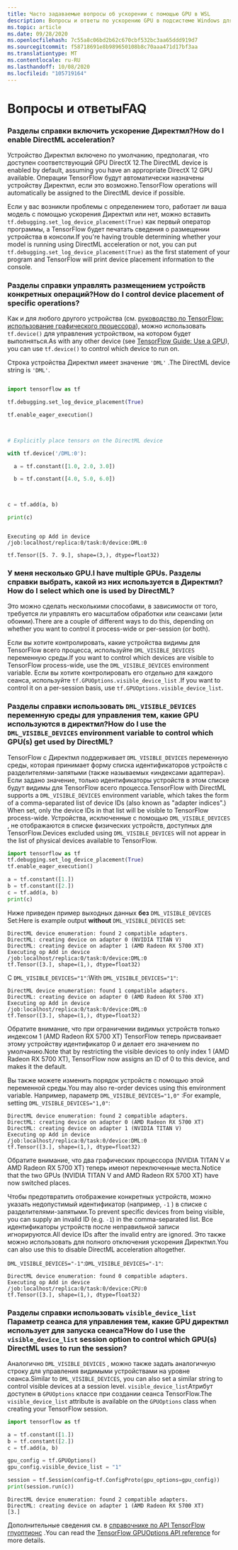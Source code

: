 ```yaml
---
title: Часто задаваемые вопросы об ускорении с помощью GPU в WSL
description: Вопросы и ответы по ускорению GPU в подсистеме Windows для Linux
ms.topic: article
ms.date: 09/28/2020
ms.openlocfilehash: 7c55a8c06bd2b62c670cbf532bc3aa65ddd919d7
ms.sourcegitcommit: f58718691e8b989650108b8c70aaa471d17bf3aa
ms.translationtype: MT
ms.contentlocale: ru-RU
ms.lasthandoff: 10/08/2020
ms.locfileid: "105719164"
---
```

# <a name="faq"></a><span data-ttu-id="988e4-103">Вопросы и ответы</span><span class="sxs-lookup"><span data-stu-id="988e4-103">FAQ</span></span>

### <a name="how-do-i-enable-directml-acceleration"></a><span data-ttu-id="988e4-104">Разделы справки включить ускорение Директмл?</span><span class="sxs-lookup"><span data-stu-id="988e4-104">How do I enable DirectML acceleration?</span></span> 

 
<span data-ttu-id="988e4-105">Устройство Директмл включено по умолчанию, предполагая, что доступен соответствующий GPU DirectX 12.</span><span class="sxs-lookup"><span data-stu-id="988e4-105">The DirectML device is enabled by default, assuming you have an appropriate DirectX 12 GPU available.</span></span> <span data-ttu-id="988e4-106">Операции TensorFlow будут автоматически назначены устройству Директмл, если это возможно.</span><span class="sxs-lookup"><span data-stu-id="988e4-106">TensorFlow operations will automatically be assigned to the DirectML device if possible.</span></span> 

<span data-ttu-id="988e4-107">Если у вас возникли проблемы с определением того, работает ли ваша модель с помощью ускорения Директмл или нет, можно вставить `tf.debugging.set_log_device_placement(True)` как первый оператор программы, а TensorFlow будет печатать сведения о размещении устройства в консоли.</span><span class="sxs-lookup"><span data-stu-id="988e4-107">If you're having trouble determining whether your model is running using DirectML acceleration or not, you can put `tf.debugging.set_log_device_placement(True)` as the first statement of your program and TensorFlow will print device placement information to the console.</span></span>

### <a name="how-do-i-control-device-placement-of-specific-operations"></a><span data-ttu-id="988e4-108">Разделы справки управлять размещением устройств конкретных операций?</span><span class="sxs-lookup"><span data-stu-id="988e4-108">How do I control device placement of specific operations?</span></span> 
 

<span data-ttu-id="988e4-109">Как и для любого другого устройства (см. [руководство по TensorFlow: использование графического процессора](https://www.tensorflow.org/guide/gpu)), можно использовать `tf.device()` для управления устройством, на котором будет выполняться.</span><span class="sxs-lookup"><span data-stu-id="988e4-109">As with any other device (see [TensorFlow Guide: Use a GPU](https://www.tensorflow.org/guide/gpu)), you can use `tf.device()` to control which device to run on.</span></span> 
 

<span data-ttu-id="988e4-110">Строка устройства Директмл имеет значение `'DML'` .</span><span class="sxs-lookup"><span data-stu-id="988e4-110">The DirectML device string is `'DML'`.</span></span> 


```python 

import tensorflow as tf 

tf.debugging.set_log_device_placement(True) 

tf.enable_eager_execution() 

 

# Explicitly place tensors on the DirectML device 

with tf.device('/DML:0'): 

  a = tf.constant([1.0, 2.0, 3.0]) 

  b = tf.constant([4.0, 5.0, 6.0]) 

 

c = tf.add(a, b) 

print(c) 

``` 


``` 

Executing op Add in device /job:localhost/replica:0/task:0/device:DML:0 

tf.Tensor([5. 7. 9.], shape=(3,), dtype=float32) 

```

### <a name="i-have-multiple-gpus-how-do-i-select-which-one-is-used-by-directml"></a><span data-ttu-id="988e4-111">У меня несколько GPU.</span><span class="sxs-lookup"><span data-stu-id="988e4-111">I have multiple GPUs.</span></span> <span data-ttu-id="988e4-112">Разделы справки выбрать, какой из них используется в Директмл?</span><span class="sxs-lookup"><span data-stu-id="988e4-112">How do I select which one is used by DirectML?</span></span>

<span data-ttu-id="988e4-113">Это можно сделать несколькими способами, в зависимости от того, требуется ли управлять его масштабом обработки или сеансами (или обоими).</span><span class="sxs-lookup"><span data-stu-id="988e4-113">There are a couple of different ways to do this, depending on whether you want to control it process-wide or per-session (or both).</span></span>

<span data-ttu-id="988e4-114">Если вы хотите контролировать, какие устройства видимы для TensorFlow всего процесса, используйте `DML_VISIBLE_DEVICES` переменную среды.</span><span class="sxs-lookup"><span data-stu-id="988e4-114">If you want to control which devices are visible to TensorFlow process-wide, use the `DML_VISIBLE_DEVICES` environment variable.</span></span> <span data-ttu-id="988e4-115">Если вы хотите контролировать его отдельно для каждого сеанса, используйте `tf.GPUOptions.visible_device_list` .</span><span class="sxs-lookup"><span data-stu-id="988e4-115">If you want to control it on a per-session basis, use `tf.GPUOptions.visible_device_list`.</span></span>

### <a name="how-do-i-use-the-dml_visible_devices-environment-variable-to-control-which-gpus-get-used-by-directml"></a><span data-ttu-id="988e4-116">Разделы справки использовать `DML_VISIBLE_DEVICES` переменную среды для управления тем, какие GPU используются в директмл?</span><span class="sxs-lookup"><span data-stu-id="988e4-116">How do I use the `DML_VISIBLE_DEVICES` environment variable to control which GPU(s) get used by DirectML?</span></span>

<span data-ttu-id="988e4-117">TensorFlow с Директмл поддерживает `DML_VISIBLE_DEVICES` переменную среды, которая принимает форму списка идентификаторов устройств с разделителями-запятыми (также называемых «индексами адаптера»). Если задано значение, только идентификаторы устройств в этом списке будут видимы для TensorFlow всего процесса.</span><span class="sxs-lookup"><span data-stu-id="988e4-117">TensorFlow with DirectML supports a `DML_VISIBLE_DEVICES` environment variable, which takes the form of a comma-separated list of device IDs (also known as "adapter indices".) When set, only the device IDs in that list will be visible to TensorFlow process-wide.</span></span> <span data-ttu-id="988e4-118">Устройства, исключенные с помощью `DML_VISIBLE_DEVICES` , не отображаются в списке физических устройств, доступных для TensorFlow.</span><span class="sxs-lookup"><span data-stu-id="988e4-118">Devices excluded using `DML_VISIBLE_DEVICES` will not appear in the list of physical devices available to TensorFlow.</span></span>

```python
import tensorflow as tf
tf.debugging.set_log_device_placement(True)
tf.enable_eager_execution()

a = tf.constant([1.])
b = tf.constant([2.])
c = tf.add(a, b)
print(c)
```

<span data-ttu-id="988e4-119">Ниже приведен пример выходных данных **без** `DML_VISIBLE_DEVICES` Set:</span><span class="sxs-lookup"><span data-stu-id="988e4-119">Here is example output **without** `DML_VISIBLE_DEVICES` set:</span></span>

```
DirectML device enumeration: found 2 compatible adapters.
DirectML: creating device on adapter 0 (NVIDIA TITAN V)
DirectML: creating device on adapter 1 (AMD Radeon RX 5700 XT)
Executing op Add in device /job:localhost/replica:0/task:0/device:DML:0
tf.Tensor([3.], shape=(1,), dtype=float32)
```

<span data-ttu-id="988e4-120">С `DML_VISIBLE_DEVICES="1"`:</span><span class="sxs-lookup"><span data-stu-id="988e4-120">With `DML_VISIBLE_DEVICES="1"`:</span></span>

```
DirectML device enumeration: found 1 compatible adapters.
DirectML: creating device on adapter 0 (AMD Radeon RX 5700 XT)
Executing op Add in device /job:localhost/replica:0/task:0/device:DML:0
tf.Tensor([3.], shape=(1,), dtype=float32)
```

<span data-ttu-id="988e4-121">Обратите внимание, что при ограничении видимых устройств только индексом 1 (AMD Radeon RX 5700 XT) TensorFlow теперь присваивает этому устройству идентификатор 0 и делает его значением по умолчанию.</span><span class="sxs-lookup"><span data-stu-id="988e4-121">Note that by restricting the visible devices to only index 1 (AMD Radeon RX 5700 XT), TensorFlow now assigns an ID of 0 to this device, and makes it the default.</span></span>

<span data-ttu-id="988e4-122">Вы также можете изменить порядок устройств с помощью этой переменной среды.</span><span class="sxs-lookup"><span data-stu-id="988e4-122">You may also re-order devices using this environment variable.</span></span> <span data-ttu-id="988e4-123">Например, параметр `DML_VISIBLE_DEVICES="1,0"` :</span><span class="sxs-lookup"><span data-stu-id="988e4-123">For example, setting `DML_VISIBLE_DEVICES="1,0"`:</span></span>

```
DirectML device enumeration: found 2 compatible adapters.
DirectML: creating device on adapter 0 (AMD Radeon RX 5700 XT)
DirectML: creating device on adapter 1 (NVIDIA TITAN V)
Executing op Add in device /job:localhost/replica:0/task:0/device:DML:0
tf.Tensor([3.], shape=(1,), dtype=float32)
```

<span data-ttu-id="988e4-124">Обратите внимание, что два графических процессора (NVIDIA TITAN V и AMD Radeon RX 5700 XT) теперь имеют переключенные места.</span><span class="sxs-lookup"><span data-stu-id="988e4-124">Notice that the two GPUs (NVIDIA TITAN V and AMD Radeon RX 5700 XT) have now switched places.</span></span>

<span data-ttu-id="988e4-125">Чтобы предотвратить отображение конкретных устройств, можно указать недопустимый идентификатор (например, `-1` ) в списке с разделителями-запятыми.</span><span class="sxs-lookup"><span data-stu-id="988e4-125">To prevent specific devices from being visible, you can supply an invalid ID (e.g. `-1`) in the comma-separated list.</span></span> <span data-ttu-id="988e4-126">Все идентификаторы устройств после неправильной записи игнорируются.</span><span class="sxs-lookup"><span data-stu-id="988e4-126">All device IDs after the invalid entry are ignored.</span></span> <span data-ttu-id="988e4-127">Это также можно использовать для полного отключения ускорения Директмл.</span><span class="sxs-lookup"><span data-stu-id="988e4-127">You can also use this to disable DirectML acceleration altogether.</span></span>

<span data-ttu-id="988e4-128">`DML_VISIBLE_DEVICES="-1"`:</span><span class="sxs-lookup"><span data-stu-id="988e4-128">`DML_VISIBLE_DEVICES="-1"`:</span></span>

```
DirectML device enumeration: found 0 compatible adapters.
Executing op Add in device /job:localhost/replica:0/task:0/device:CPU:0
tf.Tensor([3.], shape=(1,), dtype=float32)
```

### <a name="how-do-i-use-the-visible_device_list-session-option-to-control-which-gpus-directml-uses-to-run-the-session"></a><span data-ttu-id="988e4-129">Разделы справки использовать `visible_device_list` Параметр сеанса для управления тем, какие GPU директмл использует для запуска сеанса?</span><span class="sxs-lookup"><span data-stu-id="988e4-129">How do I use the `visible_device_list` session option to control which GPU(s) DirectML uses to run the session?</span></span>

<span data-ttu-id="988e4-130">Аналогично `DML_VISIBLE_DEVICES` , можно также задать аналогичную строку для управления видимыми устройствами на уровне сеанса.</span><span class="sxs-lookup"><span data-stu-id="988e4-130">Similar to `DML_VISIBLE_DEVICES`, you can also set a similar string to control visible devices at a session level.</span></span> <span data-ttu-id="988e4-131">`visible_device_list`Атрибут доступен в `GPUOptions` классе при создании сеанса TensorFlow.</span><span class="sxs-lookup"><span data-stu-id="988e4-131">The `visible_device_list` attribute is available on the `GPUOptions` class when creating your TensorFlow session.</span></span>

```python
import tensorflow as tf

a = tf.constant([1.])
b = tf.constant([2.])
c = tf.add(a, b)

gpu_config = tf.GPUOptions()
gpu_config.visible_device_list = "1"

session = tf.Session(config=tf.ConfigProto(gpu_options=gpu_config))
print(session.run(c))
```

```
DirectML device enumeration: found 2 compatible adapters.
DirectML: creating device on adapter 1 (AMD Radeon RX 5700 XT)
[3.]
```

<span data-ttu-id="988e4-132">Дополнительные сведения см. в [справочнике по API TensorFlow гпуоптионс](https://www.tensorflow.org/versions/r1.15/api_docs/python/tf/GPUOptions#visible_device_list) .</span><span class="sxs-lookup"><span data-stu-id="988e4-132">You can read the [TensorFlow GPUOptions API reference](https://www.tensorflow.org/versions/r1.15/api_docs/python/tf/GPUOptions#visible_device_list) for more details.</span></span>